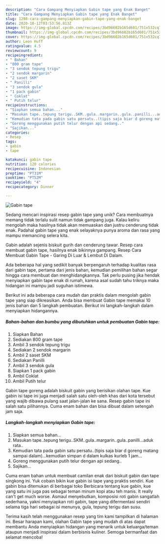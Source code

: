 ```yaml
---
description: "Cara Gampang Menyiapkan Gabin tape yang Enak Banget"
title: "Cara Gampang Menyiapkan Gabin tape yang Enak Banget"
slug: 1298-cara-gampang-menyiapkan-gabin-tape-yang-enak-banget
date: 2020-10-12T03:53:56.813Z
image: https://img-global.cpcdn.com/recipes/3bd96602b165d601/751x532cq70/gabin-tape-foto-resep-utama.jpg
thumbnail: https://img-global.cpcdn.com/recipes/3bd96602b165d601/751x532cq70/gabin-tape-foto-resep-utama.jpg
cover: https://img-global.cpcdn.com/recipes/3bd96602b165d601/751x532cq70/gabin-tape-foto-resep-utama.jpg
author: Leon Huff
ratingvalue: 4.5
reviewcount: 9
recipeingredient:
- " Bahan"
- "800 gram tape"
- "3 sendok tepung trigu"
- "2 sendok margarin"
- "2 saset SKM"
- " Panilli"
- "3 sendok gula"
- "1 pack gabin"
- " Coklat"
- " Putih telur"
recipeinstructions:
- "Siapkan semua bahan..."
- "Masukan tape..tepung terigu..SKM..gula..margarin..gula..panilli...aduk rata.."
- "Kemudian tata pada gabin satu persatu..(tipis saja biar d goreng matang sampai dalam)...kemudian simpan d dalam kulkas kurleb 1 jam..."
- "Goreng menggunakan putih telur dengan api sedang.."
- "Sajikan..."
categories:
- Resep
tags:
- gabin
- tape

katakunci: gabin tape 
nutrition: 120 calories
recipecuisine: Indonesian
preptime: "PT31M"
cooktime: "PT52M"
recipeyield: "4"
recipecategory: Dinner

---
```



![Gabin tape](https://img-global.cpcdn.com/recipes/3bd96602b165d601/751x532cq70/gabin-tape-foto-resep-utama.jpg)

Sedang mencari inspirasi resep gabin tape yang unik? Cara membuatnya memang tidak terlalu sulit namun tidak gampang juga. Kalau keliru mengolah maka hasilnya tidak akan memuaskan dan justru cenderung tidak enak. Padahal gabin tape yang enak selayaknya punya aroma dan rasa yang mampu memancing selera kita.

Gabin adalah sejenis biskuit gurih dan cenderung tawar. Resep cara membuat gabin tape, hasilnya enak bikinnya gampang. Resep Cara Membuat Gabin Tape - Garing Di Luar &amp; Lembut Di Dalam.

Ada beberapa hal yang sedikit banyak berpengaruh terhadap kualitas rasa dari gabin tape, pertama dari jenis bahan, kemudian pemilihan bahan segar hingga cara membuat dan menghidangkannya. Tak perlu pusing jika hendak menyiapkan gabin tape enak di rumah, karena asal sudah tahu triknya maka hidangan ini mampu jadi suguhan istimewa.


Berikut ini ada beberapa cara mudah dan praktis dalam mengolah gabin tape yang siap dikreasikan. Anda bisa membuat Gabin tape memakai 10 jenis bahan dan 5 langkah pembuatan. Berikut ini langkah-langkah dalam menyiapkan hidangannya.

<!--inarticleads1-->

##### Bahan-bahan dan bumbu yang dibutuhkan untuk pembuatan Gabin tape:

1. Siapkan  Bahan
1. Sediakan 800 gram tape
1. Ambil 3 sendok tepung trigu
1. Sediakan 2 sendok margarin
1. Ambil 2 saset SKM
1. Sediakan  Panilli
1. Ambil 3 sendok gula
1. Siapkan 1 pack gabin
1. Ambil  Coklat
1. Ambil  Putih telur


Gabin tape goreng adalah biskuit gabin yang berisikan olahan tape. Kue gabin isi tape ini juga menjadi salah satu oleh-oleh khas dari kota tersebut yang wajib dibawa pulang saat jalan-jalan ke sana. Resep gabin tape ini salah satu pilihannya. Cuma enam bahan dan bisa dibuat dalam setengah jam saja. 

<!--inarticleads2-->

##### Langkah-langkah menyiapkan Gabin tape:

1. Siapkan semua bahan...
1. Masukan tape..tepung terigu..SKM..gula..margarin..gula..panilli...aduk rata..
1. Kemudian tata pada gabin satu persatu..(tipis saja biar d goreng matang sampai dalam)...kemudian simpan d dalam kulkas kurleb 1 jam...
1. Goreng menggunakan putih telur dengan api sedang..
1. Sajikan...


Cuma enam bahan untuk membuat camilan enak dari biskuit gabin dan tape singkong ini. Yuk cobain bikin kue gabin isi tape yang praktis sendiri. Kue gabin bisa ditemukan di berbagai toko Berbicara tentang kue gabin, kue yang satu ini juga pas sebagai teman minum kopi atau teh manis. It really can&#39;t get much worse. Asmaul menyebutkan, komposisi roti gabin sangatlah sederhana, yakni menyiapkan roti gabin, tape yang difermentasi sendiri selama tiga hari sebagai isi menunya, gula, tepung terigu dan susu. 

Terima kasih telah menggunakan resep yang tim kami tampilkan di halaman ini. Besar harapan kami, olahan Gabin tape yang mudah di atas dapat membantu Anda menyiapkan hidangan yang menarik untuk keluarga/teman ataupun menjadi inspirasi dalam berbisnis kuliner. Semoga bermanfaat dan selamat mencoba!

